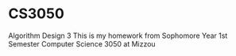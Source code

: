 # CS3050
Algorithm Design 3
This is my homework from Sophomore Year 1st Semester Computer Science 3050 at Mizzou
